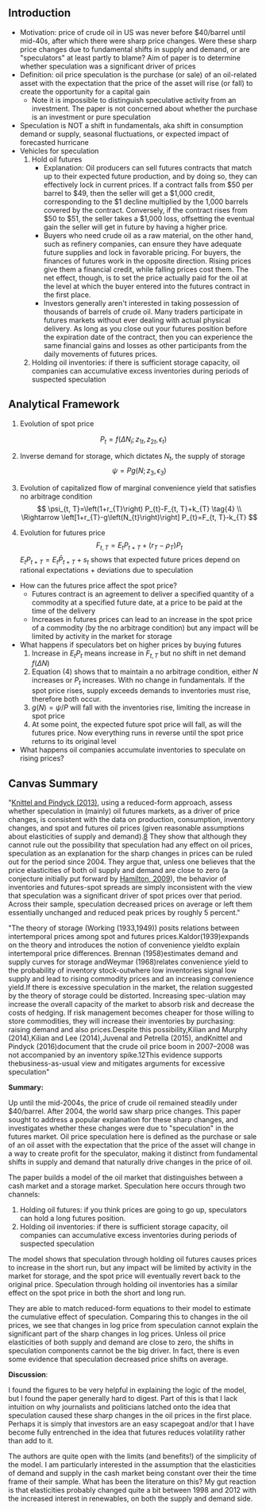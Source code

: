 ## Introduction

* Motivation: price of crude oil in US was never before $40/barrel until mid-40s, after which there were sharp price changes. Were these sharp price changes due to fundamental shifts in supply and demand, or are "speculators" at least partly to blame? Aim of paper is to determine whether speculation was a significant driver of prices
* Definition: oil price speculation is the purchase (or sale) of an oil-related asset with the expectation that the price of the asset will rise (or fall) to create the opportunity for a capital gain
  * Note it is impossible to distinguish speculative activity from an investment. The paper is not concerned about whether the purchase is an investment or pure speculation
* Speculation is NOT a shift in fundamentals, aka shift in consumption demand or supply, seasonal fluctuations, or expected impact of forecasted hurricane
* Vehicles for speculation
  1. Hold oil futures 
     * Explanation: Oil producers can sell futures contracts that match up to their expected future production, and by  doing so, they can effectively lock in current prices. If a contract falls from \$50 per barrel to ​\$49, then the  seller will get a ​\$1,000 credit, corresponding to the ​\$1 decline  multiplied by the 1,000 barrels covered by the contract. Conversely, if  the contract rises from ​\$50 to ​\$51, the seller takes a $1,000 loss,  offsetting the eventual gain the seller will get in future by having a  higher price.
     * Buyers who need crude oil as a raw material, on the other hand, such  as refinery companies, can ensure they have adequate future supplies and lock in favorable pricing. For buyers, the finances of futures work in  the opposite direction. Rising prices give them a financial credit,  while falling prices cost them. The net effect, though, is to set the  price actually paid for the oil at the level at which the buyer entered  into the futures contract in the first place.
     * Investors generally aren't interested in  taking possession of thousands of barrels of crude oil. Many traders  participate in futures markets without ever dealing with actual physical delivery. As long as you close out your futures position before the  expiration date of the contract, then you can experience the same  financial gains and losses as other participants from the daily  movements of futures prices.
  2. Holding oil inventories: if there is sufficient storage capacity, oil companies can accumulative excess inventories during periods of suspected speculation

## Analytical Framework

1. Evolution of spot price

$$
P_{t}=f\left(\Delta N_{i} ; z_{1 t}, z_{2 t}, \epsilon_{t}\right) \tag{2}
$$

2. Inverse demand for storage, which dictates $N_t$, the supply of storage
   $$
   \psi=P g\left(N ; z_{3}, \epsilon_{3}\right) \tag{3}
   $$
   

3. Evolution of capitalized flow of marginal convenience yield that satisfies no arbitrage condition
   $$
   \psi_{t, T}=\left(1+r_{T}\right) P_{t}-F_{t, T}+k_{T} \tag{4} \\
   \Rightarrow \left[1+r_{T}-g\left(N_{t}\right)\right] P_{t}=F_{t, T}-k_{T} 
   $$
   

4. Evolution for futures price
   $$
   F_{t, T}=E_{t} P_{t+T}+\left(r_{T}-\rho_{T}\right) P_{t} \tag{6}
   $$
   $E_tP_{t+T} = E_t\bar{P}_{t+T} + s_t$ shows that expected future prices depend on rational expectations + deviations due to speculation

* How can the futures price affect the spot price? 
  * Futures contract is an agreement to deliver a specified quantity of a commodity at a specified future date, at a price to be paid at the time of the delivery
  * Increases in futures prices can lead to an increase in the spot price  of a commodity (by the no arbitrage condition) but any impact will be limited by activity in the market for storage 
* What happens if speculators bet on higher prices by buying futures
  1. Increase in $E_tP_t$ means increase in $F_{t,T}$ but no shift in net demand $f(\Delta N)$ 
  2. Equation (4) shows that to maintain a no arbitrage condition, either $N$ increases or $P_t$ increases. With no change in fundamentals. If the spot price rises, supply exceeds demands to inventories must rise, therefore both occur. 
  3. $g(N) = \psi/P$ will fall with the inventories rise, limiting the increase in spot price 
  4. At some point, the expected future spot price will fall, as will the futures price. Now everything runs in reverse until the spot price returns to its original level
* What happens oil companies accumulate inventories to speculate on rising prices?



## Canvas Summary

"[Knittel and Pindyck (2013)](https://www.elibrary.imf.org/view/IMF001/22184-9781498333481/22184-9781498333481/back.xml#A01ref28), using a reduced-form approach, assess whether speculation in (mainly)  oil futures markets, as a driver of price changes, is consistent with  the data on production, consumption, inventory changes, and spot and  futures oil prices (given reasonable assumptions about elasticities of  supply and demand).[8](https://www.elibrary.imf.org/IMF001/22184-9781498333481/22184-9781498333481/back.xml#A01fn8) They show that although they cannot rule out the possibility that  speculation had any effect on oil prices, speculation as an explanation  for the sharp changes in prices can be ruled out for the period since  2004. They argue that, unless one believes that the price elasticities  of both oil supply and demand are close to zero (a conjecture initially  put forward by [Hamilton, 2009](https://www.elibrary.imf.org/view/IMF001/22184-9781498333481/22184-9781498333481/back.xml#A01ref15)), the behavior of inventories and futures-spot spreads are simply  inconsistent with the view that speculation was a significant driver of  spot prices over that period. Across their sample, speculation decreased prices on average or left them essentially unchanged and reduced peak  prices by roughly 5 percent."



"The theory of storage (Working (1933,1949)) posits relations between intertemporal prices among spot and futures prices.Kaldor(1939)expands on the theory and introduces the notion of convenience yieldto explain intertemporal price differences. Brennan (1958)estimates demand and supply curves for storage andWeymar (1968)relates convenience yield to the probability of inventory stock-outwhere low inventories signal low supply and lead to rising commodity prices and an increasing convenience yield.If there is excessive speculation in the market, the relation suggested by the theory of storage could be distorted. Increasing spec-ulation may increase the overall capacity of the market to absorb risk and decrease the costs of hedging. If risk management becomes cheaper for those willing to store commodities, they will increase their inventories by purchasing: raising demand and also prices.Despite this possibility,Kilian and Murphy (2014),Kilian and Lee (2014),Juvenal and Petrella (2015), andKnittel and Pindyck (2016)document that the crude oil price boom in 2007–2008 was not accompanied by an inventory spike.12This evidence supports thebusiness-as-usual view and mitigates arguments for excessive speculation"



**Summary:**

Up until the mid-2004s, the price of crude oil remained steadily under $40/barrel. After 2004, the world saw sharp price changes. This paper sought to address a popular explanation for these sharp changes, and investigates whether these changes were due to "speculation" in the futures market. Oil price speculation here is defined as the purchase or sale of an oil asset with the expectation that the price of the asset will change in a way to create profit for the speculator, making it distinct from fundamental shifts in supply and demand that naturally drive changes in the price of oil. 

The paper builds a model of the oil market that distinguishes between a cash market and a storage market. Speculation here occurs through two channels:

1. Holding oil futures: if you think prices are going to go up, speculators can hold a long futures position. 
2. Holding oil inventories: if there is sufficient storage capacity, oil companies can accumulative excess inventories during periods of suspected speculation

The model shows that speculation through holding oil futures causes prices to increase in the short run, but any impact will be limited by activity in the market for storage, and the spot price will eventually revert back to the original price. Speculation through holding oil inventories has a similar effect on the spot price in both the short and long run. 

They are able to match reduced-form equations to their model to estimate the cumulative effect of speculation. Comparing this to changes in the oil prices, we see that changes in log price from speculation cannot explain the significant part of the sharp changes in log prices. Unless oil price elasticities of both supply and demand are close to zero, the shifts in speculation components cannot be the big driver. In fact, there is even some evidence that speculation decreased price shifts on average. 



**Discussion**:

I found the figures to be very helpful in explaining the logic of the model, but I found the paper generally hard to digest. Part of this is that I lack intuition on why journalists and politicians latched onto the idea that speculation caused these sharp changes in the oil prices in the first place. Perhaps it is simply that investors are an easy scapegoat and/or that I have become fully entrenched in the idea that futures reduces volatility rather than add to it. 

The authors are quite open with the limits (and benefits!) of the simplicity of the model. I am particularly interested in the assumption that the elasticities of demand and supply in the cash market being constant over their the time frame of their sample. What has been the literature on this? My gut reaction is that elasticities probably changed quite a bit between 1998 and 2012 with the increased interest in renewables, on both the supply and demand side.  

